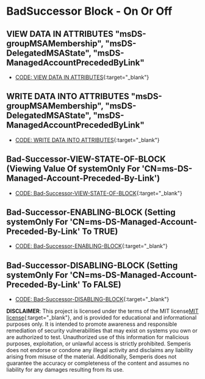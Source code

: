 # BadSuccessor Block - On Or Off

## VIEW DATA IN ATTRIBUTES "msDS-groupMSAMembership", "msDS-DelegatedMSAState", "msDS-ManagedAccountPrecededByLink"

* [CODE: VIEW DATA IN ATTRIBUTES](../Bad-Successor-VIEW-DATA.ps1){:target="_blank"}

## WRITE DATA INTO ATTRIBUTES "msDS-groupMSAMembership", "msDS-DelegatedMSAState", "msDS-ManagedAccountPrecededByLink"

* [CODE: WRITE DATA INTO ATTRIBUTES](../Bad-Successor-WRITE-DATA.ps1){:target="_blank"}

## Bad-Successor-VIEW-STATE-OF-BLOCK (Viewing Value Of systemOnly For 'CN=ms-DS-Managed-Account-Preceded-By-Link')

* [CODE: Bad-Successor-VIEW-STATE-OF-BLOCK](../Bad-Successor-VIEW-STATE-OF-BLOCK.ps1){:target="_blank"}

## Bad-Successor-ENABLING-BLOCK (Setting systemOnly For 'CN=ms-DS-Managed-Account-Preceded-By-Link' To **TRUE**)

* [CODE: Bad-Successor-ENABLING-BLOCK](../Bad-Successor-ENABLING-BLOCK.ps1){:target="_blank"}

## Bad-Successor-DISABLING-BLOCK (Setting systemOnly For 'CN=ms-DS-Managed-Account-Preceded-By-Link' To **FALSE**)

* [CODE: Bad-Successor-DISABLING-BLOCK](../Bad-Successor-DISABLING-BLOCK.ps1){:target="_blank"}

**DISCLAIMER**: This project is licensed under the terms of the MIT license[MIT license](https://github.com/Semperis/BadSuccessorBlockOnOff?tab=MIT-1-ov-file){:target="_blank"}, and is provided for educational and informational purposes only. It is intended to promote awareness and responsible remediation of security vulnerabilities that may exist on systems you own or are authorized to test. Unauthorized use of this information for malicious purposes, exploitation, or unlawful access is strictly prohibited. Semperis does not endorse or condone any illegal activity and disclaims any liability arising from misuse of the material. Additionally, Semperis does not guarantee the accuracy or completeness of the content and assumes no liability for any damages resulting from its use.